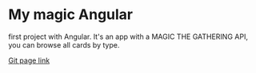# My magic Angular
first project with Angular. It's an app with a MAGIC THE GATHERING API, 
you can browse all cards by type. 

[Git page link](https://socalloff.github.io/My-Magic-Angular/www/)

